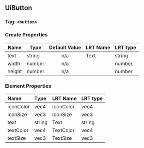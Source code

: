## UiButton

### Tag: `<button>`

### Create Properties

| Name   | Type   | Default Value | LRT Name | LRT type |
| ------ | ------ | :-----------: | -------- | -------- |
| text   | string |      n/a      | Text     | string   |
| width  | number |      n/a      |          | number   |
| height | number |      n/a      |          | number   |

### Element Properties

| Name      | Type   | LRT Name  | LRT type |
| :-------- | :----- | :-------- | :------- |
| iconColor | vec4   | IconColor | vec4     |
| iconSize  | vec3   | IconSize  | vec3     |
| text      | string | Text      | string   |
| textColor | vec4   | TextColor | vec4     |
| textSize  | vec3   | TextSize  | vec3     |
